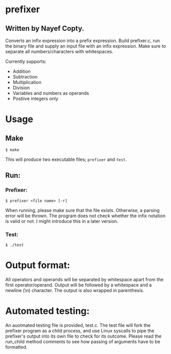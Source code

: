 # prefixer

## Written by Nayef Copty.

Converts an infix expression into a prefix expression.
Build prefixer.c, run the binary file and supply an input file with an infix expression. Make sure to separate all numbers/characters with whitespaces.

Currently supports:
- Addition
- Subtraction
- Multiplication
- Division
- Variables and numbers as operands
- Postiive integers only

# Usage
## Make
    $ make
This will produce two executable files; `prefixer` and `test`.
## Run: 
### Prefixer:
    $ prefixer <file name> [-r]
When running, please make sure that the file exists. Otherwise, a parsing error will be thrown. The program does not check whether the infix notation is valid or not. I might introduce this in a later version.

### Test:
    $ ./test

Output format:
==============
All operators and operands will be separated by whitespace apart from the first operator/operand. Output will be followed by a whitespace and a newline (\n) character. The output is also wrapped in parenthesis.

Automated testing:
==================
An auotmated testing file is provided, test.c. The test file will fork the prefixer program as a child process, and use Linux syscalls to pipe the prefixer's output
into its own file to check for its outcome. Please read the run_child method comments to see how passing of arguments have to be formatted.